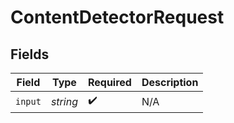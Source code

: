 # ContentDetectorRequest


## Fields

| Field              | Type               | Required           | Description        |
| ------------------ | ------------------ | ------------------ | ------------------ |
| `input`            | *string*           | :heavy_check_mark: | N/A                |